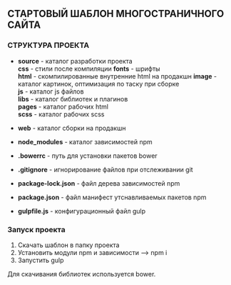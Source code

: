 ## СТАРТОВЫЙ ШАБЛОН МНОГОСТРАНИЧНОГО САЙТА ##

### СТРУКТУРА ПРОЕКТА ###

* **source** - каталог разработки проекта  
    **css** - стили после компиляции 
    **fonts** - шрифты  
    **html** - скомпилированные внутренние html на продакшн
    **image** - каталог картинок, оптимизация по таску при сборке  
    **js** - каталог js файлов  
    **libs** - каталог библиотек и плагинов  
    **pages** - каталог рабочих html  
    **scss** - каталог рабочих scss  
* **web** - каталог сборки на продакшн  
  
* **node_modules** - каталог зависимостей npm  
* **.bowerrc** - путь для установки пакетов bower  
* **.gitignore** - игнорирование файлов при отслеживании git
* **package-lock.json** - файл дерева зависимостей npm
* **package.json** - файл манифест утснавливаемых пакетов npm
* **gulpfile.js** - конфигурационный файл gulp  
  
  
### Запуск проекта ###
1. Скачать шаблон в папку проекта
2. Установить модули npm и зависимости --> npm i
3. Запустить gulp  
  
Для скачивания библиотек используется bower.

